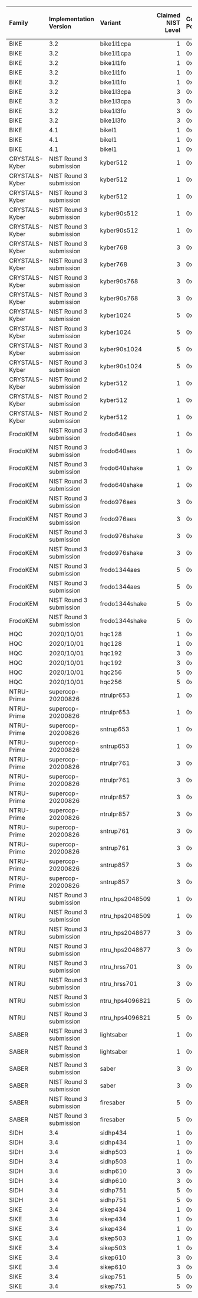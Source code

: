 | Family         | Implementation Version   | Variant         |   Claimed NIST Level | Code Point   | Hybrid Elliptic Curve (if any)   |
|:---------------|:-------------------------|:----------------|---------------------:|:-------------|:---------------------------------|
| BIKE           | 3.2                      | bike1l1cpa      |                    1 | 0x0206       |                                  |
| BIKE           | 3.2                      | bike1l1cpa      |                    1 | 0x2F06       | secp256_r1                       |
| BIKE           | 3.2                      | bike1l1fo       |                    1 | 0x0223       |                                  |
| BIKE           | 3.2                      | bike1l1fo       |                    1 | 0x2F23       | secp256_r1                       |
| BIKE           | 3.2                      | bike1l1fo       |                    1 | 0x2F28       | x25519                           |
| BIKE           | 3.2                      | bike1l3cpa      |                    3 | 0x0207       |                                  |
| BIKE           | 3.2                      | bike1l3cpa      |                    3 | 0x2F07       | secp384_r1                       |
| BIKE           | 3.2                      | bike1l3fo       |                    3 | 0x0224       |                                  |
| BIKE           | 3.2                      | bike1l3fo       |                    3 | 0x2F24       | secp384_r1                       |
| BIKE           | 4.1                      | bikel1          |                    1 | 0x0238       |                                  |
| BIKE           | 4.1                      | bikel1          |                    1 | 0x2F38       | secp256_r1                       |
| BIKE           | 4.1                      | bikel1          |                    1 | 0x2F37       | x25519                           |
| CRYSTALS-Kyber | NIST Round 3 submission  | kyber512        |                    1 | 0x020F       |                                  |
| CRYSTALS-Kyber | NIST Round 3 submission  | kyber512        |                    1 | 0x2F3A       | secp256_r1                       |
| CRYSTALS-Kyber | NIST Round 3 submission  | kyber512        |                    1 | 0x2F39       | x25519                           |
| CRYSTALS-Kyber | NIST Round 3 submission  | kyber90s512     |                    1 | 0x0229       |                                  |
| CRYSTALS-Kyber | NIST Round 3 submission  | kyber90s512     |                    1 | 0x2F29       | secp256_r1                       |
| CRYSTALS-Kyber | NIST Round 3 submission  | kyber768        |                    3 | 0x0210       |                                  |
| CRYSTALS-Kyber | NIST Round 3 submission  | kyber768        |                    3 | 0x2F10       | secp384_r1                       |
| CRYSTALS-Kyber | NIST Round 3 submission  | kyber90s768     |                    3 | 0x022A       |                                  |
| CRYSTALS-Kyber | NIST Round 3 submission  | kyber90s768     |                    3 | 0x2F2A       | secp384_r1                       |
| CRYSTALS-Kyber | NIST Round 3 submission  | kyber1024       |                    5 | 0x0211       |                                  |
| CRYSTALS-Kyber | NIST Round 3 submission  | kyber1024       |                    5 | 0x2F11       | secp521_r1                       |
| CRYSTALS-Kyber | NIST Round 3 submission  | kyber90s1024    |                    5 | 0x022B       |                                  |
| CRYSTALS-Kyber | NIST Round 3 submission  | kyber90s1024    |                    5 | 0x2F2B       | secp521_r1                       |
| CRYSTALS-Kyber | NIST Round 2 submission  | kyber512        |                    1 | 0x020F       |                                  |
| CRYSTALS-Kyber | NIST Round 2 submission  | kyber512        |                    1 | 0x2F0F       | secp256_r1                       |
| CRYSTALS-Kyber | NIST Round 2 submission  | kyber512        |                    1 | 0x2F26       | x25519                           |
| FrodoKEM       | NIST Round 3 submission  | frodo640aes     |                    1 | 0x0200       |                                  |
| FrodoKEM       | NIST Round 3 submission  | frodo640aes     |                    1 | 0x2F00       | secp256_r1                       |
| FrodoKEM       | NIST Round 3 submission  | frodo640shake   |                    1 | 0x0201       |                                  |
| FrodoKEM       | NIST Round 3 submission  | frodo640shake   |                    1 | 0x2F01       | secp256_r1                       |
| FrodoKEM       | NIST Round 3 submission  | frodo976aes     |                    3 | 0x0202       |                                  |
| FrodoKEM       | NIST Round 3 submission  | frodo976aes     |                    3 | 0x2F02       | secp384_r1                       |
| FrodoKEM       | NIST Round 3 submission  | frodo976shake   |                    3 | 0x0203       |                                  |
| FrodoKEM       | NIST Round 3 submission  | frodo976shake   |                    3 | 0x2F03       | secp384_r1                       |
| FrodoKEM       | NIST Round 3 submission  | frodo1344aes    |                    5 | 0x0204       |                                  |
| FrodoKEM       | NIST Round 3 submission  | frodo1344aes    |                    5 | 0x2F04       | secp521_r1                       |
| FrodoKEM       | NIST Round 3 submission  | frodo1344shake  |                    5 | 0x0205       |                                  |
| FrodoKEM       | NIST Round 3 submission  | frodo1344shake  |                    5 | 0x2F05       | secp521_r1                       |
| HQC            | 2020/10/01               | hqc128          |                    1 | 0x022C       |                                  |
| HQC            | 2020/10/01               | hqc128          |                    1 | 0x2F2C       | secp256_r1                       |
| HQC            | 2020/10/01               | hqc192          |                    3 | 0x022D       |                                  |
| HQC            | 2020/10/01               | hqc192          |                    3 | 0x2F2D       | secp384_r1                       |
| HQC            | 2020/10/01               | hqc256          |                    5 | 0x022E       |                                  |
| HQC            | 2020/10/01               | hqc256          |                    5 | 0x2F2E       | secp521_r1                       |
| NTRU-Prime     | supercop-20200826        | ntrulpr653      |                    1 | 0x022F       |                                  |
| NTRU-Prime     | supercop-20200826        | ntrulpr653      |                    1 | 0x2F2F       | secp256_r1                       |
| NTRU-Prime     | supercop-20200826        | sntrup653       |                    1 | 0x0232       |                                  |
| NTRU-Prime     | supercop-20200826        | sntrup653       |                    1 | 0x2F32       | secp256_r1                       |
| NTRU-Prime     | supercop-20200826        | ntrulpr761      |                    3 | 0x0230       |                                  |
| NTRU-Prime     | supercop-20200826        | ntrulpr761      |                    3 | 0x2F30       | secp384_r1                       |
| NTRU-Prime     | supercop-20200826        | ntrulpr857      |                    3 | 0x0231       |                                  |
| NTRU-Prime     | supercop-20200826        | ntrulpr857      |                    3 | 0x2F31       | secp384_r1                       |
| NTRU-Prime     | supercop-20200826        | sntrup761       |                    3 | 0x0233       |                                  |
| NTRU-Prime     | supercop-20200826        | sntrup761       |                    3 | 0x2F33       | secp384_r1                       |
| NTRU-Prime     | supercop-20200826        | sntrup857       |                    3 | 0x0234       |                                  |
| NTRU-Prime     | supercop-20200826        | sntrup857       |                    3 | 0x2F34       | secp384_r1                       |
| NTRU           | NIST Round 3 submission  | ntru_hps2048509 |                    1 | 0x0214       |                                  |
| NTRU           | NIST Round 3 submission  | ntru_hps2048509 |                    1 | 0x2F14       | secp256_r1                       |
| NTRU           | NIST Round 3 submission  | ntru_hps2048677 |                    3 | 0x0215       |                                  |
| NTRU           | NIST Round 3 submission  | ntru_hps2048677 |                    3 | 0x2F15       | secp384_r1                       |
| NTRU           | NIST Round 3 submission  | ntru_hrss701    |                    3 | 0x0217       |                                  |
| NTRU           | NIST Round 3 submission  | ntru_hrss701    |                    3 | 0x2F17       | secp384_r1                       |
| NTRU           | NIST Round 3 submission  | ntru_hps4096821 |                    5 | 0x0216       |                                  |
| NTRU           | NIST Round 3 submission  | ntru_hps4096821 |                    5 | 0x2F16       | secp521_r1                       |
| SABER          | NIST Round 3 submission  | lightsaber      |                    1 | 0x0218       |                                  |
| SABER          | NIST Round 3 submission  | lightsaber      |                    1 | 0x2F18       | secp256_r1                       |
| SABER          | NIST Round 3 submission  | saber           |                    3 | 0x0219       |                                  |
| SABER          | NIST Round 3 submission  | saber           |                    3 | 0x2F19       | secp384_r1                       |
| SABER          | NIST Round 3 submission  | firesaber       |                    5 | 0x021A       |                                  |
| SABER          | NIST Round 3 submission  | firesaber       |                    5 | 0x2F1A       | secp521_r1                       |
| SIDH           | 3.4                      | sidhp434        |                    1 | 0x021B       |                                  |
| SIDH           | 3.4                      | sidhp434        |                    1 | 0x2F1B       | secp256_r1                       |
| SIDH           | 3.4                      | sidhp503        |                    1 | 0x021C       |                                  |
| SIDH           | 3.4                      | sidhp503        |                    1 | 0x2F1C       | secp256_r1                       |
| SIDH           | 3.4                      | sidhp610        |                    3 | 0x021D       |                                  |
| SIDH           | 3.4                      | sidhp610        |                    3 | 0x2F1D       | secp384_r1                       |
| SIDH           | 3.4                      | sidhp751        |                    5 | 0x021E       |                                  |
| SIDH           | 3.4                      | sidhp751        |                    5 | 0x2F1E       | secp521_r1                       |
| SIKE           | 3.4                      | sikep434        |                    1 | 0x021F       |                                  |
| SIKE           | 3.4                      | sikep434        |                    1 | 0x2F1F       | secp256_r1                       |
| SIKE           | 3.4                      | sikep434        |                    1 | 0x2F27       | x25519                           |
| SIKE           | 3.4                      | sikep503        |                    1 | 0x0220       |                                  |
| SIKE           | 3.4                      | sikep503        |                    1 | 0x2F20       | secp256_r1                       |
| SIKE           | 3.4                      | sikep610        |                    3 | 0x0221       |                                  |
| SIKE           | 3.4                      | sikep610        |                    3 | 0x2F21       | secp384_r1                       |
| SIKE           | 3.4                      | sikep751        |                    5 | 0x0222       |                                  |
| SIKE           | 3.4                      | sikep751        |                    5 | 0x2F22       | secp521_r1                       |
